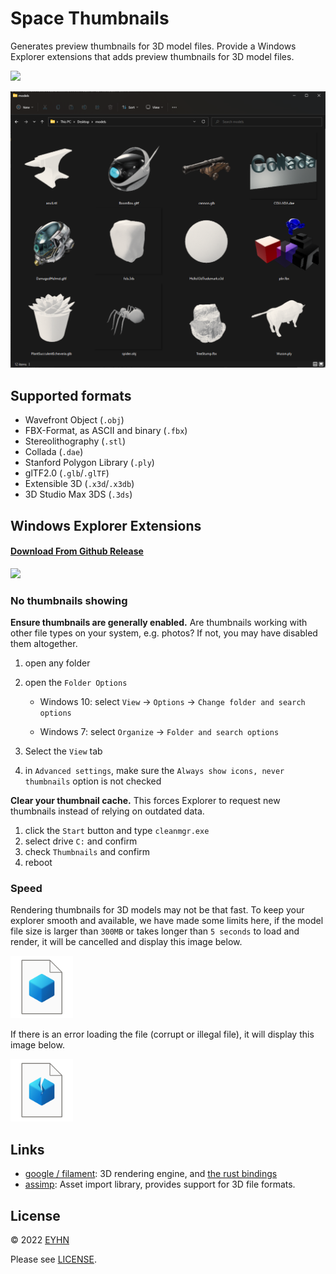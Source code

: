 # Space Thumbnails

Generates preview thumbnails for 3D model files. Provide a Windows Explorer extensions that adds preview thumbnails for 3D model files.

![](https://img.shields.io/github/downloads/eyhn/space-thumbnails/total)

![screenshot](./screenshot.png)

## Supported formats

* Wavefront Object (`.obj`)
* FBX-Format, as ASCII and binary (`.fbx`)
* Stereolithography (`.stl`)
* Collada (`.dae`)
* Stanford Polygon Library (`.ply`)
* glTF2.0 (`.glb`/`.glTF`)
* Extensible 3D (`.x3d`/`.x3db`)
* 3D Studio Max 3DS (`.3ds`)

## Windows Explorer Extensions

#### **[Download From Github Release](https://github.com/EYHN/space-thumbnails/releases)**

[![](https://img.shields.io/github/v/release/eyhn/space-thumbnails?display_name=tag&sort=semver)](https://github.com/EYHN/space-thumbnails/releases)

### No thumbnails showing

**Ensure thumbnails are generally enabled.** Are thumbnails working with other file types on your system, e.g. photos? If not, you may have disabled them altogether.

1. open any folder
2. open the `Folder Options`

    * Windows 10: select `View` → `Options` → `Change folder and search options`

    * Windows 7: select `Organize` → `Folder and search options`

3. Select the `View` tab
4. in `Advanced settings`, make sure the `Always show icons, never thumbnails` option is not checked

**Clear your thumbnail cache.** This forces Explorer to request new thumbnails instead of relying on outdated data.

1. click the `Start` button and type `cleanmgr.exe`
2. select drive `C:` and confirm
3. check `Thumbnails` and confirm
4. reboot

### Speed

Rendering thumbnails for 3D models may not be that fast. To keep your explorer smooth and available, we have made some limits here, if the model file size is larger than `300MB` or takes longer than `5 seconds` to load and render, it will be cancelled and display this image below.

<img src="crates/windows/assets/timeout256x256.png" width="100px" />

If there is an error loading the file (corrupt or illegal file), it will display this image below.

<img src="crates/windows/assets/error256x256.png" width="100px" />

## Links

* [google / filament](https://github.com/google/filament): 3D rendering engine, and [the rust bindings](https://github.com/EYHN/rust-filament)
* [assimp](https://github.com/assimp/assimp): Asset import library, provides support for 3D file formats.

## License

© 2022 [EYHN](https://github.com/EYHN)

Please see [LICENSE](./LICENSE).